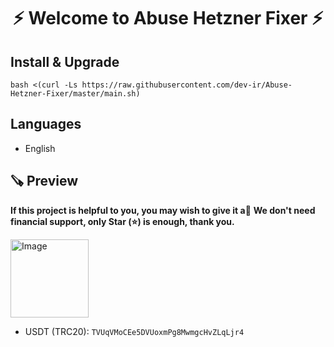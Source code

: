 <h1 align="center"/>⚡️ Welcome to Abuse Hetzner Fixer ⚡️</h1>

## Install & Upgrade

```
bash <(curl -Ls https://raw.githubusercontent.com/dev-ir/Abuse-Hetzner-Fixer/master/main.sh)
```

## Languages

- English

## 🪚 Preview

**If this project is helpful to you, you may wish to give it a**:star2:
**We don't need financial support, only Star (⭐) is enough, thank you.**

<p align="left">
    <img width="125" src="https://github.com/dev-ir/DEV6TO4/assets/114811214/4eac2ea7-8eea-4c18-a6fc-d6408a902c91" alt="Image">
</p>

- USDT (TRC20): `TVUqVMoCEe5DVUoxmPg8MwmgcHvZLqLjr4`


